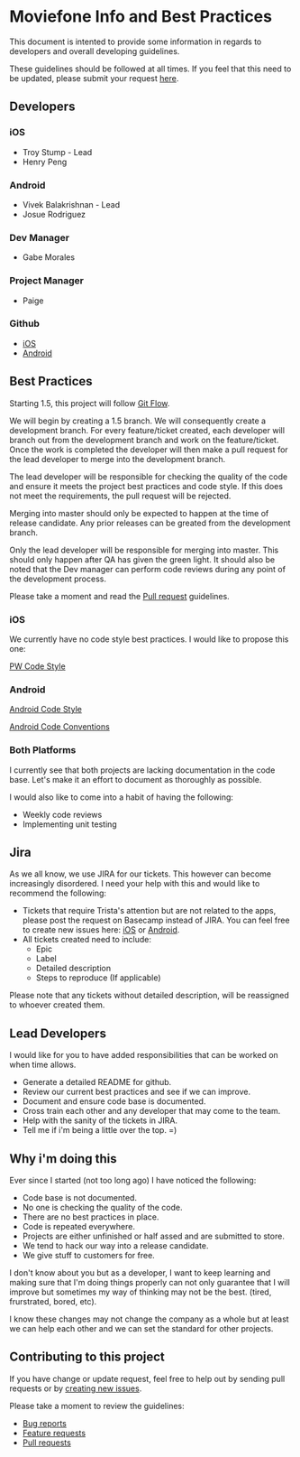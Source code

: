 # Moviefone Info and Best Practices
This document is intented to provide some information in regards to developers and overall developing guidelines. 

These guidelines should be followed at all times. If you feel that this need to be updated, please submit your request [here](https://github.com/gmorales-phunware/PW-Objective-C-Style-Guide/issues/new).

## Developers
### iOS
* Troy Stump - Lead
* Henry Peng

### Android
* Vivek Balakrishnan - Lead
* Josue Rodriguez

### Dev Manager
* Gabe Morales

### Project Manager
* Paige

### Github
* [iOS](https://github.com/phunware/brandme-app-moviefone-ios)
* [Android](https://github.com/phunware/brandme-app-moviefone-android)

## Best Practices
Starting 1.5, this project will follow [Git Flow](https://www.atlassian.com/git/tutorials/comparing-workflows/gitflow-workflow). 

We will begin by creating a 1.5 branch. 
We will consequently create a development branch. 
For every feature/ticket created, each developer will branch out from the development branch and work on the feature/ticket. 
Once the work is completed the developer will then make a pull request for the lead developer to merge into the development branch. 

The lead developer will be responsible for checking the quality of the code and ensure it meets the project best practices and code style. If this does not meet the requirements, the pull request will be rejected. 

Merging into master should only be expected to happen at the time of release candidate. Any prior releases can be greated from the development branch. 

Only the lead developer will be responsible for merging into master. This should only happen after QA has given the green light. It should also be noted that the Dev manager can perform code reviews during any point of the development process. 

Please take a moment and read the [Pull request](https://github.com/gmorales-phunware/contributing-guidelines/blob/master/CONTRIBUTING.md#pull-requests) guidelines. 

### iOS
We currently have no code style best practices. I would like to propose this one: 

[PW Code Style](https://github.com/gmorales-phunware/PW-Objective-C-Style-Guide)

### Android
[Android Code Style](https://google.github.io/styleguide/javaguide.html)

[Android Code Conventions](http://www.oracle.com/technetwork/java/javase/documentation/codeconvtoc-136057.html)

### Both Platforms
I currently see that both projects are lacking documentation in the code base. Let's make it an effort to document as thoroughly as possible. 

I would also like to come into a habit of having the following:
 
* Weekly code reviews
* Implementing unit testing


## Jira
As we all know, we use JIRA for our tickets. This however can become increasingly disordered. I need your help with this and would like to recommend the following: 

* Tickets that require Trista's attention but are not related to the apps, please post the request on Basecamp instead of JIRA. You can feel free to create new issues here: [iOS](https://github.com/phunware/brandme-app-moviefone-ios/issues/new) or [Android](https://github.com/phunware/brandme-app-moviefone-android/issues/new).
* All tickets created need to include: 
	* Epic
	* Label
	* Detailed description
	* Steps to reproduce (If applicable)

Please note that any tickets without detailed description, will be reassigned to whoever created them. 

## Lead Developers
I would like for you to have added responsibilities that can be worked on when time allows. 

* Generate a detailed README for github. 
* Review our current best practices and see if we can improve. 
* Document and ensure code base is documented. 
* Cross train each other and any developer that may come to the team. 
* Help with the sanity of the tickets in JIRA. 
* Tell me if i'm being a little over the top. =)

## Why i'm doing this
Ever since I started (not too long ago) I have noticed the following: 

* Code base is not documented.
* No one is checking the quality of the code.
* There are no best practices in place.
* Code is repeated everywhere.
* Projects are either unfinished or half assed and are submitted to store. 
* We tend to hack our way into a release candidate. 
* We give stuff to customers for free. 

I don't know about you but as a developer, I want to keep learning and making sure that I'm doing things properly can not only guarantee that I will improve but sometimes my way of thinking may not be the best. (tired, frurstrated, bored, etc). 

I know these changes may not change the company as a whole but at least we can help each other and we can set the standard for other projects. 

## Contributing to this project
If you have change or update request, feel free to help out by sending pull requests or by [creating new issues](https://github.com/gmorales-phunware/MoviefoneInfo/issues/new). 

Please take a moment to review the guidelines:
* [Bug reports](https://github.com/gmorales-phunware/contributing-guidelines/blob/master/CONTRIBUTING.md#bugs)
* [Feature requests](https://github.com/gmorales-phunware/contributing-guidelines/blob/master/CONTRIBUTING.md#features)
* [Pull requests](https://github.com/gmorales-phunware/contributing-guidelines/blob/master/CONTRIBUTING.md#pull-requests)	